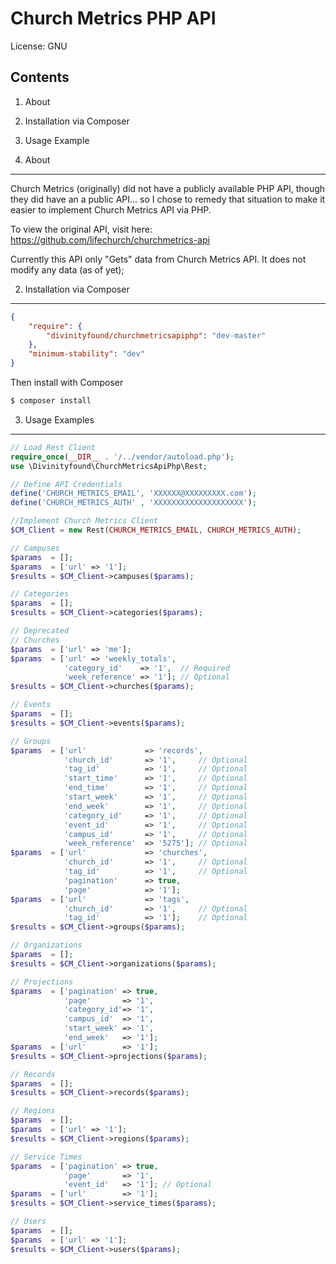 Church Metrics PHP API
=================================================

License: GNU

Contents
--------
1. About
2. Installation via Composer
3. Usage Example

1. About
--------
Church Metrics (originally) did not have a publicly available PHP API, though they did have an a public API... so I chose to remedy that situation to make it easier to implement Church Metrics API via PHP.

To view the original API, visit here:
https://github.com/lifechurch/churchmetrics-api

Currently this API only "Gets" data from Church Metrics API. It does not modify any data (as of yet);

2. Installation via Composer
--------
```json
{
	"require": {
		"divinityfound/churchmetricsapiphp": "dev-master"
	},
	"minimum-stability": "dev"
}
```
Then install with Composer

```bash
$ composer install
```

3. Usage Examples
--------

```php
// Load Rest Client
require_once(__DIR__ . '/../vendor/autoload.php');
use \Divinityfound\ChurchMetricsApiPhp\Rest;

// Define API Credentials
define('CHURCH_METRICS_EMAIL', 'XXXXXX@XXXXXXXXX.com');
define('CHURCH_METRICS_AUTH' , 'XXXXXXXXXXXXXXXXXXXX');

//Implement Church Metrics Client
$CM_Client = new Rest(CHURCH_METRICS_EMAIL, CHURCH_METRICS_AUTH);

// Campuses
$params  = [];
$params  = ['url' => '1'];
$results = $CM_Client->campuses($params);

// Categories
$params  = [];
$results = $CM_Client->categories($params);

// Deprecated
// Churches
$params  = ['url' => 'me'];
$params  = ['url' => 'weekly_totals',
			'category_id'    => '1',  // Required
			'week_reference' => '1']; // Optional
$results = $CM_Client->churches($params);

// Events
$params  = [];
$results = $CM_Client->events($params);

// Groups
$params  = ['url' 			  => 'records',
			'church_id'       => '1',     // Optional
			'tag_id'          => '1',     // Optional
			'start_time'      => '1',     // Optional
			'end_time'        => '1',     // Optional
			'start_week'      => '1',     // Optional
			'end_week'        => '1',     // Optional
			'category_id'     => '1',     // Optional
			'event_id'        => '1',     // Optional
			'campus_id'       => '1',     // Optional
			'week_reference'  => '5275']; // Optional
$params  = ['url' 			  => 'churches',
			'church_id'       => '1',     // Optional
			'tag_id'          => '1',     // Optional
			'pagination'      => true,
			'page'            => '1'];
$params  = ['url'			  => 'tags',
			'church_id'       => '1',     // Optional
			'tag_id'          => '1'];    // Optional
$results = $CM_Client->groups($params);

// Organizations
$params  = [];
$results = $CM_Client->organizations($params);

// Projections
$params  = ['pagination' => true,
			'page'       => '1',
			'category_id'=> '1',
			'campus_id'  => '1',
			'start_week' => '1',
			'end_week'   => '1'];
$params  = ['url'        => '1'];
$results = $CM_Client->projections($params);

// Records
$params  = [];
$results = $CM_Client->records($params);

// Regions
$params  = [];
$params  = ['url' => '1'];
$results = $CM_Client->regions($params);

// Service Times
$params  = ['pagination' => true,
			'page'       => '1',
			'event_id'   => '1']; // Optional
$params  = ['url'        => '1'];
$results = $CM_Client->service_times($params);

// Users
$params  = [];
$params  = ['url' => '1'];
$results = $CM_Client->users($params);

```